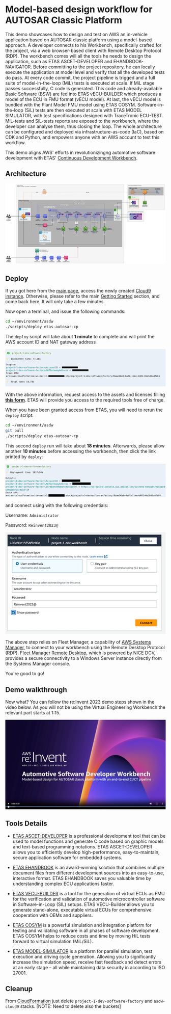 # Model-based design workflow for AUTOSAR Classic Platform

This demo showcases how to design and test on AWS an in-vehicle application based on AUTOSAR classic platform using a model-based approach. A developer connects to his Workbench, specifically crafted for the project, via a web browser-based client with Remote Desktop Protocol (RDP). The workbench comes will all the tools he needs to design the application, such as ETAS ASCET-DEVELOPER and EHANDBOOK-NAVIGATOR. Before committing to the project repository, he can locally execute the application at model level and verify that all the developed tests do pass. At every code commit, the project pipeline is trigged and a full suite of model-in-the-loop (MiL) tests is executed at scale. If MiL stage passes successfully, C code is generated. This code and already-available Basic Software (BSW) are fed into ETAS vECU-BUILDER which produces a model of the ECU in FMU format (vECU model). At last, the vECU model is bundled with the Plant Model FMU model using ETAS COSYM. Software-in-the-loop (SiL) tests are then executed at scale with ETAS MODEL SIMULATOR, with test specifications designed with TraceTronic ECU-TEST. MiL-tests and SiL-tests reports are exposed to the workbench, where the developer can analyse them, thus closing the loop. The whole architecture can be configured and deployed via infrastructure-as-code (IaC), based on CDK and Python, and empowers anyone with an AWS account to test this workflow.

This demo aligns AWS' efforts in revolutionizingng automotive software development with ETAS' [Continuous Development Workbench](https://www.etas.com/en/products/continuous-development-workbench.php).

## Architecture

![Architecture](docs/architecture.png)

## Deploy

If you got here from the [main page](../../README.md), access the newly created [Cloud9 instance](https://console.aws.amazon.com/cloud9/home#). Otherwise, please refer to the main [Getting Started](../../README.md#getting-started) section, and come back here. It will only take a few minutes.

Now open a terminal, and issue the following commands:

```sh
cd ~/environment/asdw
./scripts/deploy etas-autosar-cp
```

The `deploy` script will take about **1 minute** to complete and will print the AWS account ID and NAT gateway address

![First deploy](./docs/output1.png)

With the above information, request access to the assets and licenses filling [**this form**](https://www.etas.com/en/portfolio/registration-continuous-development-workbench.php). ETAS will provide you access to the required tools free of charge.

When you have been granted access from ETAS, you will need to rerun the `deploy` script:

```sh
cd ~/environment/asdw
git pull
./scripts/deploy etas-autosar-cp
```

This second `deploy` run will take about **18 minutes**. Afterwards, please allow another **10 minutes** before accessing the workbench, then click the link printed by `deploy`:

![Second deploy](./docs/output2.png)

and connect using with the following credentials:

Username: `Administrator`

Password: `Reinvent2023@`

![Access workbench](./docs/credentials.png)

The above step relies on Fleet Manager, a capability of [AWS Systems Manager](https://docs.aws.amazon.com/systems-manager/latest/userguide/what-is-systems-manager.html), to connect to your workbench using the Remote Desktop Protocol (RDP). [Fleet Manager Remote Desktop](https://docs.aws.amazon.com/systems-manager/latest/userguide/fleet-rdp.html), which is powered by NICE DCV, provides a secure connectivity to a Windows Server instance directly from the Systems Manager console.

You're good to go!

## Demo walkthrough 

Now what? You can follow the re:Invent 2023 demo steps shown in the video below. As you will not be using the Virtual Engineering Workbench the relevant part starts at 1:15.

[![re:Invent Demo](docs/reinvent23demo.png)](https://automotive-software-developer-workbench.s3.us-east-1.amazonaws.com/reinvent2023%20Automotive%20Software%20Developer%20Workjbench%20v1.mp4 "re:Invent Demo")

## Tools Details

- [ETAS ASCET-DEVELOPER](https://www.etas.com/en/products/ascet-developer.php) is a professional development tool that can be used to model functions and generate C code based on graphic models and text-based programming notations. ETAS ASCET-DEVELOPER allows you to efficiently develop high-performance, easy-to-maintain, secure application software for embedded systems.

- [ETAS EHANDBOOK](https://www.etas.com/en/products/ehandbook.php) is an award-winning solution that combines multiple document files from different development sources into an easy-to-use, interactive format. ETAS EHANDBOOK saves you valuable time by understanding complex ECU applications faster.

- [ETAS VECU-BUILDER](https://www.etas.com/en/products/vecu-builder.php) is a tool for the generation of virtual ECUs as FMU for the verification and validation of automotive microcontroller software in Software-in-Loop (SIL) setups. ETAS VECU-Builder allows you to generate stand-alone, executable virtual ECUs for comprehensive cooperation with OEMs and suppliers.

- [ETAS COSYM](https://www.etas.com/en/products/cosym-co-simulation-platform.php) is a powerful simulation and integration platform for testing and validating software in all phases of software development. ETAS COSYM helps to reduce costs and time by moving HiL tests forward to virtual simulation (MiL/SiL).

- [ETAS MODEL-SIMULATOR](https://www.etas.com/en/applications/software-in-the-loop-testing-in-the-cloud.php) is a platform for parallel simulation, test execution and driving cycle generation. Allowing you to significantly increase the simulation speed, receive fast feedback and detect errors at an early stage – all while maintaining data security in according to ISO 27001.

## Cleanup

From [CloudFormation](https://console.aws.amazon.com/cloudformation/home) just delete `project-1-dev-software-factory` and `asdw-cloud9` stacks.
[NOTE: Need to delete also the buckets]